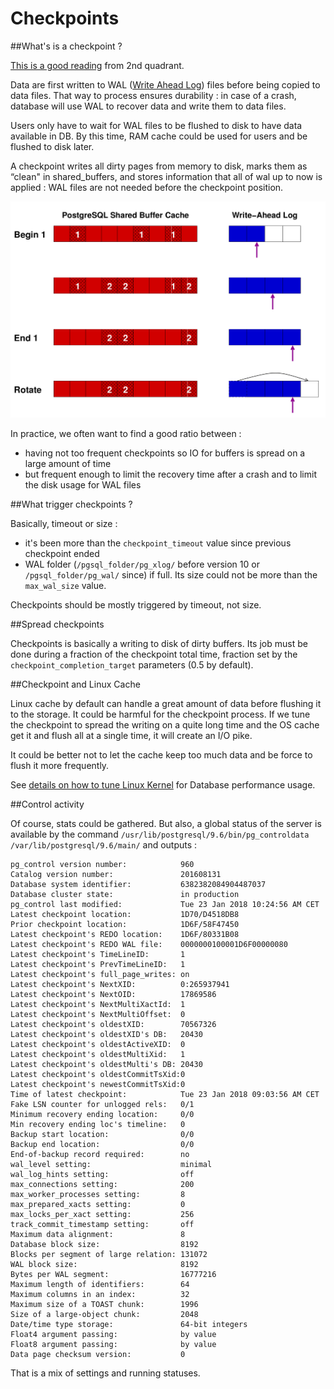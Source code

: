 # Checkpoints

##What's is a checkpoint ? 

[This is a good reading](https://blog.2ndquadrant.com/basics-of-tuning-checkpoints/) from 2nd quadrant.

Data are first written to WAL ([Write Ahead Log](/postgresql/wal_files/)) files before being copied to data files. That way to process ensures durability : in case of a crash, database will use WAL to recover data and write them to data files.

Users only have to wait for WAL files to be flushed to disk to have data available in DB. By this time, RAM cache could be used for users and be flushed to disk later. 

A checkpoint writes all dirty pages from memory to disk, marks them as “clean" in shared_buffers, and stores information that all of wal up to now is applied : WAL files are not needed before the checkpoint position.

![illustrate buffers, wal files and checkpoint effect](/img/buffers-wal-checkpoint.png)

In practice, we often want to find a good ratio between :

* having not too frequent checkpoints so IO for buffers is spread on a large amount of time
* but frequent enough to limit the recovery time after a crash and to limit the disk usage for WAL files 


##What trigger checkpoints ?

Basically, timeout or size :

* it's been more than the `checkpoint_timeout` value since previous checkpoint ended
* WAL folder (`/pgsql_folder/pg_xlog/` before version 10 or `/pgsql_folder/pg_wal/` since) if full. Its size could not be more than the `max_wal_size` value.

Checkpoints should be mostly triggered by timeout, not size.


##Spread checkpoints

Checkpoints is basically a writing to disk of dirty buffers. Its job must be done during a fraction of the checkpoint total time, fraction set by the `checkpoint_completion_target` parameters (0.5 by default).


##Checkpoint and Linux Cache

Linux cache by default can handle a great amount of data before flushing it to the storage. It could be harmful for the checkpoint process. If we tune the checkpoint to spread the writing on a quite long time and the OS cache get it and flush all at a single time, it will create an I/O pike. 

It could be better not to let the cache keep too much data and be force to flush it more frequently.

See [details on how to tune Linux Kernel](/postgresql/linux_tuning/#cache-tuning) for Database performance usage.


##Control activity

Of course, stats could be gathered. But also, a global status of the server is available by the command `/usr/lib/postgresql/9.6/bin/pg_controldata /var/lib/postgresql/9.6/main/` and outputs :

    pg_control version number:            960
    Catalog version number:               201608131
    Database system identifier:           6382382084904487037
    Database cluster state:               in production
    pg_control last modified:             Tue 23 Jan 2018 10:24:56 AM CET
    Latest checkpoint location:           1D70/D4518DB8
    Prior checkpoint location:            1D6F/58F47450
    Latest checkpoint's REDO location:    1D6F/80331B08
    Latest checkpoint's REDO WAL file:    0000000100001D6F00000080
    Latest checkpoint's TimeLineID:       1
    Latest checkpoint's PrevTimeLineID:   1
    Latest checkpoint's full_page_writes: on
    Latest checkpoint's NextXID:          0:265937941
    Latest checkpoint's NextOID:          17869586
    Latest checkpoint's NextMultiXactId:  1
    Latest checkpoint's NextMultiOffset:  0
    Latest checkpoint's oldestXID:        70567326
    Latest checkpoint's oldestXID's DB:   20430
    Latest checkpoint's oldestActiveXID:  0
    Latest checkpoint's oldestMultiXid:   1
    Latest checkpoint's oldestMulti's DB: 20430
    Latest checkpoint's oldestCommitTsXid:0
    Latest checkpoint's newestCommitTsXid:0
    Time of latest checkpoint:            Tue 23 Jan 2018 09:03:56 AM CET
    Fake LSN counter for unlogged rels:   0/1
    Minimum recovery ending location:     0/0
    Min recovery ending loc's timeline:   0
    Backup start location:                0/0
    Backup end location:                  0/0
    End-of-backup record required:        no
    wal_level setting:                    minimal
    wal_log_hints setting:                off
    max_connections setting:              200
    max_worker_processes setting:         8
    max_prepared_xacts setting:           0
    max_locks_per_xact setting:           256
    track_commit_timestamp setting:       off
    Maximum data alignment:               8
    Database block size:                  8192
    Blocks per segment of large relation: 131072
    WAL block size:                       8192
    Bytes per WAL segment:                16777216
    Maximum length of identifiers:        64
    Maximum columns in an index:          32
    Maximum size of a TOAST chunk:        1996
    Size of a large-object chunk:         2048
    Date/time type storage:               64-bit integers
    Float4 argument passing:              by value
    Float8 argument passing:              by value
    Data page checksum version:           0
  
That is a mix of settings and running statuses.

